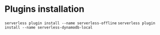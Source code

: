 # Plugins installation

`serverless plugin install --name serverless-offline`
`serverless plugin install --name serverless-dynamodb-local `
